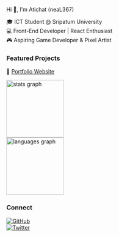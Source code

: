 Hi 👋, I'm Atichat (neaL367)  


🎓 ICT Student @ Sripatum University  
💻 Front-End Developer | React Enthusiast  
🎮 Aspiring Game Developer & Pixel Artist  

### Featured Projects  
🚀 [Portfolio Website](https://neal367.vercel.app/)  

<div align="left">
  <img src="https://github-readme-stats.vercel.app/api?username=neaL367&hide_title=false&hide_rank=false&show_icons=true&include_all_commits=true&count_private=true&disable_animations=false&theme=dracula&locale=en&hide_border=false" height="150" alt="stats graph"  />
</div>
<div align="left">
  <img src="https://github-readme-stats.vercel.app/api/top-langs?username=neaL367&locale=en&hide_title=false&layout=compact&card_width=320&langs_count=5&theme=dracula&hide_border=false" height="150" alt="languages graph"  />
</div>

### Connect  
[![GitHub](https://img.shields.io/badge/GitHub-181717?style=for-the-badge&logo=github&logoColor=white)](https://github.com/neaL367)  
[![Twitter](https://img.shields.io/badge/Twitter-1DA1F2?style=for-the-badge&logo=twitter&logoColor=white)](https://x.com/NL367)  

<br clear="both">


###
